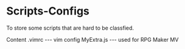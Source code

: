 # Scripts-Configs
To store some scripts that are hard to be classfied.

Content
.vimrc --- vim config
MyExtra.js --- used for RPG Maker MV
